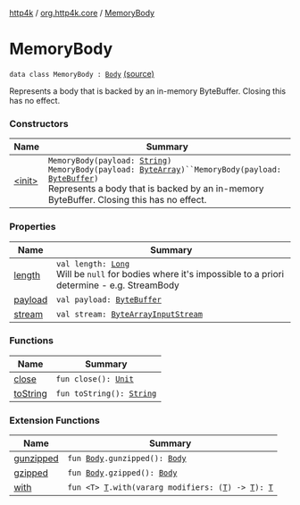 [http4k](../../index.md) / [org.http4k.core](../index.md) / [MemoryBody](./index.md)

# MemoryBody

`data class MemoryBody : `[`Body`](../-body/index.md) [(source)](https://github.com/http4k/http4k/blob/master/http4k-core/src/main/kotlin/org/http4k/core/http.kt#L45)

Represents a body that is backed by an in-memory ByteBuffer. Closing this has no effect.

### Constructors

| Name | Summary |
|---|---|
| [&lt;init&gt;](-init-.md) | `MemoryBody(payload: `[`String`](https://kotlinlang.org/api/latest/jvm/stdlib/kotlin/-string/index.html)`)`<br>`MemoryBody(payload: `[`ByteArray`](https://kotlinlang.org/api/latest/jvm/stdlib/kotlin/-byte-array/index.html)`)``MemoryBody(payload: `[`ByteBuffer`](https://docs.oracle.com/javase/6/docs/api/java/nio/ByteBuffer.html)`)`<br>Represents a body that is backed by an in-memory ByteBuffer. Closing this has no effect. |

### Properties

| Name | Summary |
|---|---|
| [length](length.md) | `val length: `[`Long`](https://kotlinlang.org/api/latest/jvm/stdlib/kotlin/-long/index.html)<br>Will be `null` for bodies where it's impossible to a priori determine - e.g. StreamBody |
| [payload](payload.md) | `val payload: `[`ByteBuffer`](https://docs.oracle.com/javase/6/docs/api/java/nio/ByteBuffer.html) |
| [stream](stream.md) | `val stream: `[`ByteArrayInputStream`](https://docs.oracle.com/javase/6/docs/api/java/io/ByteArrayInputStream.html) |

### Functions

| Name | Summary |
|---|---|
| [close](close.md) | `fun close(): `[`Unit`](https://kotlinlang.org/api/latest/jvm/stdlib/kotlin/-unit/index.html) |
| [toString](to-string.md) | `fun toString(): `[`String`](https://kotlinlang.org/api/latest/jvm/stdlib/kotlin/-string/index.html) |

### Extension Functions

| Name | Summary |
|---|---|
| [gunzipped](../../org.http4k.filter/gunzipped.md) | `fun `[`Body`](../-body/index.md)`.gunzipped(): `[`Body`](../-body/index.md) |
| [gzipped](../../org.http4k.filter/gzipped.md) | `fun `[`Body`](../-body/index.md)`.gzipped(): `[`Body`](../-body/index.md) |
| [with](../with.md) | `fun <T> `[`T`](../with.md#T)`.with(vararg modifiers: (`[`T`](../with.md#T)`) -> `[`T`](../with.md#T)`): `[`T`](../with.md#T) |
